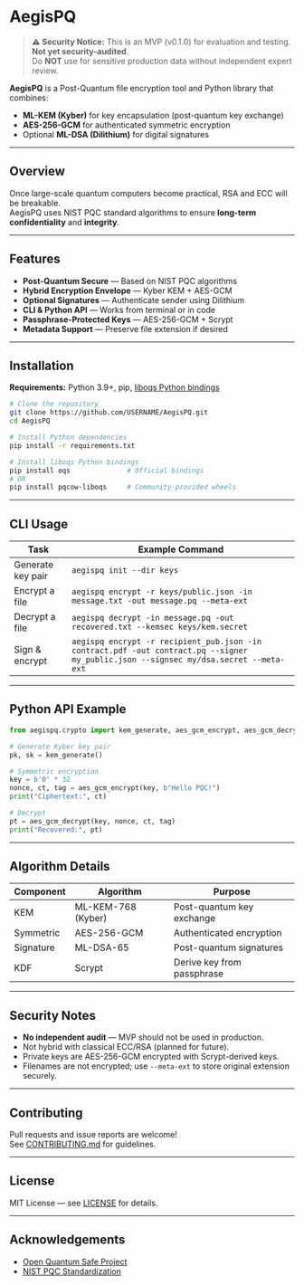 # AegisPQ

> **⚠️ Security Notice:** This is an MVP (v0.1.0) for evaluation and testing. **Not yet security-audited**.  
> Do **NOT** use for sensitive production data without independent expert review.

**AegisPQ** is a Post-Quantum file encryption tool and Python library that combines:
- **ML-KEM (Kyber)** for key encapsulation (post-quantum key exchange)
- **AES-256-GCM** for authenticated symmetric encryption
- Optional **ML-DSA (Dilithium)** for digital signatures

---

## Overview

Once large-scale quantum computers become practical, RSA and ECC will be breakable.  
AegisPQ uses NIST PQC standard algorithms to ensure **long-term confidentiality** and **integrity**.

---

## Features

- **Post-Quantum Secure** — Based on NIST PQC algorithms
- **Hybrid Encryption Envelope** — Kyber KEM + AES-GCM
- **Optional Signatures** — Authenticate sender using Dilithium
- **CLI & Python API** — Works from terminal or in code
- **Passphrase-Protected Keys** — AES-256-GCM + Scrypt
- **Metadata Support** — Preserve file extension if desired

---

## Installation

**Requirements:** Python 3.9+, pip, [liboqs Python bindings](https://github.com/open-quantum-safe/liboqs-python)

```bash
# Clone the repository
git clone https://github.com/USERNAME/AegisPQ.git
cd AegisPQ

# Install Python dependencies
pip install -r requirements.txt

# Install liboqs Python bindings
pip install oqs              # Official bindings
# OR
pip install pqcow-liboqs     # Community-provided wheels
```

---

## CLI Usage

| Task               | Example Command |
|--------------------|-----------------|
| Generate key pair  | `aegispq init --dir keys` |
| Encrypt a file     | `aegispq encrypt -r keys/public.json -in message.txt -out message.pq --meta-ext` |
| Decrypt a file     | `aegispq decrypt -in message.pq -out recovered.txt --kemsec keys/kem.secret` |
| Sign & encrypt     | `aegispq encrypt -r recipient_pub.json -in contract.pdf -out contract.pq --signer my_public.json --signsec my/dsa.secret --meta-ext` |

---

## Python API Example

```python
from aegispq.crypto import kem_generate, aes_gcm_encrypt, aes_gcm_decrypt

# Generate Kyber key pair
pk, sk = kem_generate()

# Symmetric encryption
key = b'0' * 32
nonce, ct, tag = aes_gcm_encrypt(key, b"Hello PQC!")
print("Ciphertext:", ct)

# Decrypt
pt = aes_gcm_decrypt(key, nonce, ct, tag)
print("Recovered:", pt)
```

---

## Algorithm Details

| Component   | Algorithm         | Purpose                   |
|-------------|-------------------|---------------------------|
| KEM         | ML-KEM-768 (Kyber) | Post-quantum key exchange |
| Symmetric   | AES-256-GCM        | Authenticated encryption  |
| Signature   | ML-DSA-65          | Post-quantum signatures   |
| KDF         | Scrypt             | Derive key from passphrase|

---

## Security Notes

- **No independent audit** — MVP should not be used in production.
- Not hybrid with classical ECC/RSA (planned for future).
- Private keys are AES-256-GCM encrypted with Scrypt-derived keys.
- Filenames are not encrypted; use `--meta-ext` to store original extension securely.

---

## Contributing

Pull requests and issue reports are welcome!  
See [CONTRIBUTING.md](CONTRIBUTING.md) for guidelines.

---

## License

MIT License — see [LICENSE](LICENSE) for details.

---

## Acknowledgements

- [Open Quantum Safe Project](https://openquantumsafe.org/)
- [NIST PQC Standardization](https://csrc.nist.gov/projects/post-quantum-cryptography)
